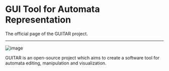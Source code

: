 # GUI Tool for Automata Representation

The official page of the GUITAR project.

- - - 

![image](http://guitar.odis.io/views/main.view/image3.png)

GUITAR is an open-source project which aims to create a software tool for automata editing, manipulation and visualization. 
